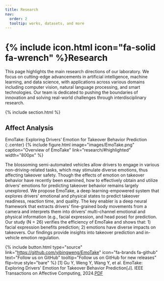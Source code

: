 ```yaml
---
title: Research
nav:
  order: 2
  tooltip: works, datasets, and more
---
```


# {% include icon.html icon="fa-solid fa-wrench" %}Research

This page highlights the main research directions of our laboratory. We focus on cutting-edge advancements in artificial intelligence, machine learning, and data science, with applications across various domains including computer vision, natural language processing, and smart technologies. Our team is dedicated to pushing the boundaries of innovation and solving real-world challenges through interdisciplinary research.

{% include section.html %}

## Affect Analysis

EmoTake: Exploring Drivers’ Emotion for Takeover Behavior Prediction
{:.center}
{%
  include figure.html
  image="images/EmoTake.png"
  caption="Overview of EmoTake"
  link="research/#highlighted"
  width="800px"
%}

The blossoming semi-automated vehicles allow drivers to engage in various non-driving-related tasks, which may stimulate diverse emotions, thus affecting takeover safety. Though the effects of emotion on takeover behavior have recently been examined, how to effectively obtain and utilize drivers’ emotions for predicting takeover behavior remains largely unexplored. We propose EmoTake, a deep learning-empowered system that explores drivers’ emotional and physical states to predict takeover readiness, reaction time, and quality. The key enabler is a deep neural framework that extracts drivers’ fine-grained body movements from a camera and interprets them into drivers’ multi-channel emotional and physical information (e.g., facial expression, and head pose) for prediction. Our study (N = 26) verifies the efficiency of EmoTake and shows that: 1) facial expression benefits prediction; 2) emotions have diverse impacts on takeovers. Our findings provide insights into takeover prediction and in-vehicle emotion regulation.

{%
  include button.html
  type="source"
  link="https://github.com/yibingweng/EmoTake"
  icon="fa-brands fa-github"
  text="Follow us on GitHub"
  tooltip="Follow us on GitHub for new releases"
  flip=true
  style="bare"
%}
[1] Gu Y, Weng Y, Wang Y, et al. EmoTake: Exploring Drivers' Emotion for Takeover Behavior Prediction[J]. IEEE Transactions on Affective Computing, 2024.[PDF](assets/EmoTake_Exploring_Drivers_Emotion_for_Takeover_Behavior_Prediction.pdf)
